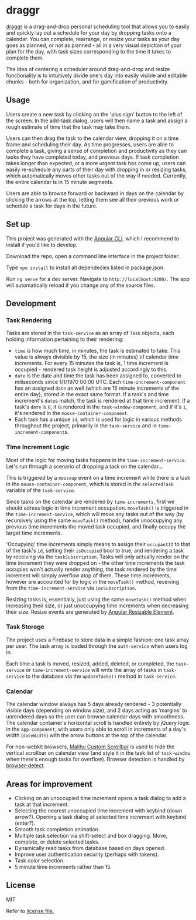 # draggr

[draggr](https://artemdru.github.io/draggr) is a drag-and-drop personal scheduling tool that allows you to easily and quickly lay out a schedule for your day by dropping tasks onto a calendar. You can complete, rearrange, or resize your tasks as your day goes as planned, or not as planned - all in a very visual depiction of your plan for the day, with task sizes corresponding to the time it takes to complete them.

The idea of centering a scheduler around drag-and-drop and resize functionality is to intuitively divide one's day into easily visible and editable chunks - both for organization, and for gamification of productivity.

## Usage

Users create a new task by clicking on the 'plus sign' button to the left of the screen. In the add-task dialog, users will then name a task and assign a rough estimate of time that the task may take them.

Users can then drag the task to the calendar view, dropping it on a time frame and scheduling their day. As time progresses, users are able to complete a task, giving a sense of completion and productivity as they can tasks they have completed today, and previous days. If task completion takes longer than expected, or a more urgent task has come up, users can easily re-schedule any parts of their day with dropping in or resizing tasks, which automatically moves other tasks out of the way if needed. Currently, the entire calendar is in 15 minute segments.

Users are able to browse forward or backward in days on the calendar by clicking the arrows at the top, letting them see all their previous work or schedule a task for days in the future.

## Set up

This project was generated with the [Angular CLI](https://cli.angular.io/), which I recommend to install if you'd like to develop.

Download the repo, open a command line interface in the project folder.

Type `npm install` to install all dependecies listed in package.json.

Run `ng serve` for a dev server. Navigate to `http://localhost:4200/`. The app will automatically reload if you change any of the source files.

## Development

### Task Rendering

Tasks are stored in the `task-service` as an array of `Task` objects, each holding information pertaining to their rendering:
* `time` is how much time, in minutes, the task is estimated to take. This value is always divisible by 15, the size (in minutes) of calendar time increments. For every 15 minutes the task is, 1 time increment is occupied - rendered task height is adjusted accordingly to this.
* `date` is the date and time the task has been assigned to, converted to miliseconds since 1/1/1970 00:00 UTC. Each `time-increment-component` has an assigned `date` as well (which are 15 minute increments of the entire day), stored in the exact same format. If a task's and time increment's `date`s match, the task is rendered at that time increment. If a task's `date` is `0`, it is rendered in the `task-window-component`, and if it's `1`, it's rendered in the `mouse-container-component`.
* Each task has a unique `id`, which is used for logic in various methods throughout the project, primarily in the `task-service` and in `time-increment-component`s.

### Time Increment Logic

Most of the logic for moving tasks happens in the `time-increment-service`. Let's run through a scenario of dropping a task on the calendar...

This is triggered by a `mouseup` event on a time increment while there is a task in the `mouse-container-component`, which is stored in the `selectedTask` variable of the `task-service`.

Since tasks on the calendar are rendered by `time-increments`, first we should adress logic in time increment occupation. `moveTask()` is triggered in the `time-increment-service`, which will move any tasks out of the way (by recursively using the same `moveTask()` method), handle unoccupying any previous time increments the moved task occupied, and finally occupy the target time increments.

'Occupying' time increments simply means to assign their `occupantID` to that of the task's `id`, setting their `isOccupied` bool to true, and rendering a task by receiving via the `taskSubscription`. Tasks will only actually render on the time increment they were dropped on - the other time increments the task occupies won't actually render anything, the task rendered by the time increment will simply overflow atop of them. These time increments, however are accounted for by logic in the `moveTask()` method, receiving from the `time-increment-service` via `incSubscription`.

Resizing tasks is, essentially, just using the same `moveTask()` method when increasing their size, or just unoccupying time increments when decreasing their size. Resize events are generated by [Angular Resizable Element](https://github.com/mattlewis92/angular-resizable-element).

### Task Storage

The project uses a Firebase to store data in a simple fashion: one task array per user. The task array is loaded through the `auth-service` when users log in.

Each time a task is moved, resized, added, deleted, or completed, the `task-service` or `time-increment-service` will write the array of tasks in `task-service` to the database via the `updateTasks()` method in `task-service`.

### Calendar

The calendar window always has 5 days already rendered - 3 potentially visible days (depending on window size), and 2 days acting as 'margins' to unrendered days so the user can browse calendar days with smoothness. The calendar container's horizontal scroll is handled entirely by jQuery logic in the `app-component`, with users only able to scroll in increments of a day's width (`dateWidth`) with the arrow buttons at the top of the calendar.

For non-webkit browsers, [Malihu Custom Scrollbar](https://github.com/malihu/malihu-custom-scrollbar-plugin) is used to hide the vertical scrollbar on calendar view (and style it in the task list of `task-window` when there's enough tasks for overflow). Browser detection is handled by [browser-detect](https://github.com/DamonOehlman/detect-browser).

## Areas for improvement

* Clicking on an unoccupied time increment opens a task dialog to add a task at that increment.
* Selecting the nearest unoccupied time increment with keybind (down arrow?). Opening a task dialog at selected time increment with keybind (enter?).
* Smooth task completion animation.
* Multiple task selection via shift-select and box dragging. Move, complete, or delete selected tasks.
* Dynamically read tasks from database based on days opened.
* Improve user authentication security (perhaps with tokens).
* Task color selection.
* 5 minute time increments rather than 15.

## License

MIT

Refer to [license file.](LICENSE.md)